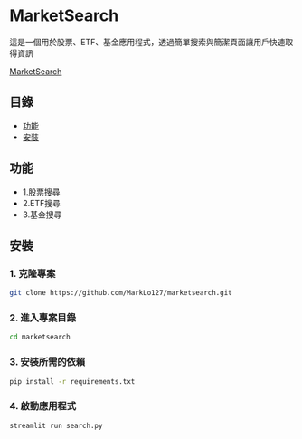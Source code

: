 # MarketSearch

這是一個用於股票、ETF、基金應用程式，透過簡單搜索與簡潔頁面讓用戶快速取得資訊

[MarketSearch](https://marketsearch.streamlit.app)

## 目錄

- [功能](#功能)
- [安裝](#安裝)


## 功能

- 1.股票搜尋
- 2.ETF搜尋
- 3.基金搜尋


## 安裝

### 1. 克隆專案

```bash
git clone https://github.com/MarkLo127/marketsearch.git
```

### 2. 進入專案目錄
```bash
cd marketsearch
```
### 3. 安裝所需的依賴
```bash
pip install -r requirements.txt
```
### 4. 啟動應用程式
```bash
streamlit run search.py
```
